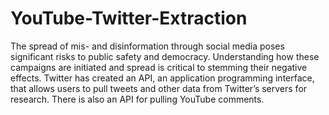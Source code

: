 # YouTube-Twitter-Extraction
The spread of mis- and disinformation through social media poses significant risks to public safety and democracy. Understanding how these campaigns are initiated and spread is critical to stemming their negative effects. Twitter has created an API, an application programming interface, that allows users to pull tweets and other data from Twitter’s servers for research. There is also an API for pulling YouTube comments.
